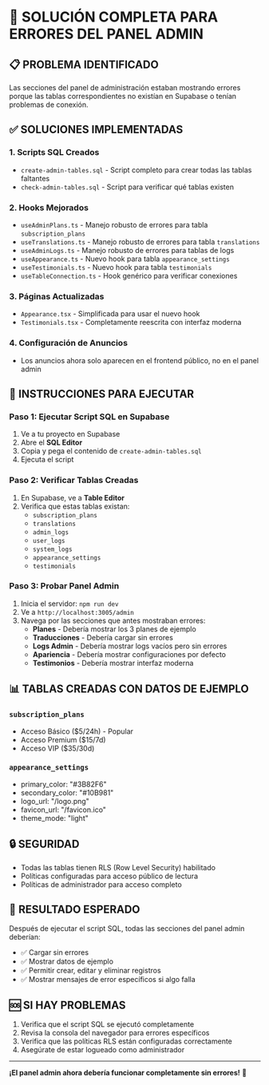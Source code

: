 # 🔧 SOLUCIÓN COMPLETA PARA ERRORES DEL PANEL ADMIN

## 📋 PROBLEMA IDENTIFICADO
Las secciones del panel de administración estaban mostrando errores porque las tablas correspondientes no existían en Supabase o tenían problemas de conexión.

## ✅ SOLUCIONES IMPLEMENTADAS

### 1. **Scripts SQL Creados**
- `create-admin-tables.sql` - Script completo para crear todas las tablas faltantes
- `check-admin-tables.sql` - Script para verificar qué tablas existen

### 2. **Hooks Mejorados**
- `useAdminPlans.ts` - Manejo robusto de errores para tabla `subscription_plans`
- `useTranslations.ts` - Manejo robusto de errores para tabla `translations`
- `useAdminLogs.ts` - Manejo robusto de errores para tablas de logs
- `useAppearance.ts` - Nuevo hook para tabla `appearance_settings`
- `useTestimonials.ts` - Nuevo hook para tabla `testimonials`
- `useTableConnection.ts` - Hook genérico para verificar conexiones

### 3. **Páginas Actualizadas**
- `Appearance.tsx` - Simplificada para usar el nuevo hook
- `Testimonials.tsx` - Completamente reescrita con interfaz moderna

### 4. **Configuración de Anuncios**
- Los anuncios ahora solo aparecen en el frontend público, no en el panel admin

## 🚀 INSTRUCCIONES PARA EJECUTAR

### Paso 1: Ejecutar Script SQL en Supabase
1. Ve a tu proyecto en Supabase
2. Abre el **SQL Editor**
3. Copia y pega el contenido de `create-admin-tables.sql`
4. Ejecuta el script

### Paso 2: Verificar Tablas Creadas
1. En Supabase, ve a **Table Editor**
2. Verifica que estas tablas existan:
   - `subscription_plans`
   - `translations`
   - `admin_logs`
   - `user_logs`
   - `system_logs`
   - `appearance_settings`
   - `testimonials`

### Paso 3: Probar Panel Admin
1. Inicia el servidor: `npm run dev`
2. Ve a `http://localhost:3005/admin`
3. Navega por las secciones que antes mostraban errores:
   - **Planes** - Debería mostrar los 3 planes de ejemplo
   - **Traducciones** - Debería cargar sin errores
   - **Logs Admin** - Debería mostrar logs vacíos pero sin errores
   - **Apariencia** - Debería mostrar configuraciones por defecto
   - **Testimonios** - Debería mostrar interfaz moderna

## 📊 TABLAS CREADAS CON DATOS DE EJEMPLO

### `subscription_plans`
- Acceso Básico ($5/24h) - Popular
- Acceso Premium ($15/7d)
- Acceso VIP ($35/30d)

### `appearance_settings`
- primary_color: "#3B82F6"
- secondary_color: "#10B981"
- logo_url: "/logo.png"
- favicon_url: "/favicon.ico"
- theme_mode: "light"

## 🔒 SEGURIDAD
- Todas las tablas tienen RLS (Row Level Security) habilitado
- Políticas configuradas para acceso público de lectura
- Políticas de administrador para acceso completo

## 🎯 RESULTADO ESPERADO
Después de ejecutar el script SQL, todas las secciones del panel admin deberían:
- ✅ Cargar sin errores
- ✅ Mostrar datos de ejemplo
- ✅ Permitir crear, editar y eliminar registros
- ✅ Mostrar mensajes de error específicos si algo falla

## 🆘 SI HAY PROBLEMAS
1. Verifica que el script SQL se ejecutó completamente
2. Revisa la consola del navegador para errores específicos
3. Verifica que las políticas RLS están configuradas correctamente
4. Asegúrate de estar logueado como administrador

---
**¡El panel admin ahora debería funcionar completamente sin errores!** 🎉

